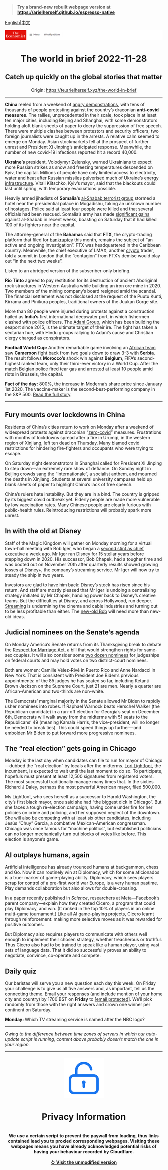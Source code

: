 > **Try a brand-new rebuilt webpage version at https://arielherself.github.io/espresso-native**

[English](https://github.com/arielherself/espresso/blob/main/README.md)|[中文](https://github-com.translate.goog/arielherself/espresso/blob/main/README.md?_x_tr_sl=en&_x_tr_tl=zh-CN&_x_tr_hl=zh-CN&_x_tr_pto=wapp)



![The Economist](menubar.png)

# <p align="center">The world in brief 2022-11-28</p>

## <p align="center">Catch up quickly on the global stories that matter</p>

<p align="center">Origin: <a href="https://te.arielherself.xyz/the-world-in-brief">https://te.arielherself.xyz/the-world-in-brief</a><hr>

<strong>China </strong>reeled from a weekend of [angry demonstrations](https://te.arielherself.xyz/china/2022/11/27/unrest-breaks-out-across-china-as-frustration-at-lockdowns-grows), with tens of thousands of people protesting against the country’s draconian <strong>anti-covid measures</strong>. The rallies, unprecedented in their scale, took place in at least ten major cities, including Beijing and Shanghai, with some demonstrators holding aloft blank sheets of paper to decry the suppression of free speech. There were multiple clashes between protestors and security officers; two foreign journalists were caught up in the arrests. A relative calm seemed to emerge on Monday. Asian stockmarkets fell at the prospect of further unrest and President Xi Jinping’s anticipated response. Meanwhile, the number of new covid-19 infections reported hit a record 40,000.

<strong>Ukraine’s</strong> president, Volodymyr Zelensky, warned Ukrainians to expect more Russian strikes as snow and freezing temperatures descended on Kyiv, the capital. Millions of people have only limited access to electricity, water and heat after Russian missiles pulverised much of Ukraine’s [energy infrastructure](https://te.arielherself.xyz/europe/2022/11/23/in-ukraine-living-as-normal-is-an-act-of-defiance). Vitali Klitschko, Kyiv’s mayor, said that the blackouts could last until spring, with temporary evacuations possible. 

Heavily armed jihadists of <strong>Somalia’s</strong> [al-Shabab terrorist group](https://te.arielherself.xyz/middle-east-and-africa/2022/08/11/how-al-qaeda-and-islamic-state-are-digging-into-africa) stormed a hotel near the presidential palace in Mogadishu, taking an unknown number of hostages. Police said at least four people were killed and that several officials had been rescued. Somalia’s army has made [significant gains](https://te.arielherself.xyz/middle-east-and-africa/2022/11/03/somali-clans-are-revolting-against-jihadists) against al-Shabab in recent weeks, boasting on Saturday that it had killed 100 of its fighters near the capital.

The attorney-general of the <strong>Bahamas</strong> said that <strong>FTX</strong>, the crypto-trading platform that filed for [bankruptcy](https://te.arielherself.xyz/briefing/2022/11/17/the-failure-of-ftx-and-sam-bankman-fried-will-leave-deep-scars) this month, remains the subject of “an active and ongoing investigation”. FTX was headquartered in the Caribbean country. Meanwhile, the chief executive of LMAX, another [crypto](https://te.arielherself.xyz/leaders/2022/11/17/is-this-the-end-of-crypto) trader, told a summit in London that the “contagion” from FTX’s demise would play out “in the next two weeks”.

Listen to an abridged version of the subscriber-only briefing.

<strong>Rio Tinto</strong> agreed to pay restitution for its destruction of ancient Aboriginal rock structures in Western Australia while building an iron ore mine in 2020. Two members of the mining company’s board resigned amid the scandal. The financial settlement was not disclosed at the request of the Puutu Kunti, Kirrama and Pinikura peoples, traditional owners of the Juukan Gorge site.

More than 80 people were injured during protests against a construction hailed as <strong>India’s</strong> first international deepwater port, in which fishermen clashed with police officers. The [Adani Group](https://te.arielherself.xyz/business/2022/05/19/gautam-adani-wants-to-cement-his-grip-on-indias-heavy-industry), which has been building the seaport since 2015, is the ultimate target of their ire. The fight has taken a sectarian hue, with Hindu groups rallying to Adani’s cause and Christian clergy charged as conspirators.

<strong>Football World Cup: </strong>Another remarkable game involving an [African team](https://te.arielherself.xyz/middle-east-and-africa/2022/11/24/how-do-budding-african-footballers-make-it-to-the-top) saw <strong>Cameroon</strong> fight back from two goals down to draw 3-3 with <strong>Serbia</strong>. The result follows <strong>Morocco’s </strong>shock win against <strong>Belgium</strong>, FIFA’s second-highest ranked team, only their third-ever victory in a World Cup. After the match Belgian police fired tear gas and arrested at least 10 people amid riots in Brussels, the capital. 

<strong>Fact of the day:</strong> 800%, the increase in Moderna’s share price since January 1st 2020. The vaccine-maker is the second-best-performing company in the S&amp;P 500. [Read the full story](https://te.arielherself.xyz/business/2022/11/27/the-new-winners-and-losers-in-business). 

----------

## Fury mounts over lockdowns in China

Residents of China’s cities return to work on Monday after a weekend of widespread protests against draconian “[zero-covid](https://te.arielherself.xyz/china/2022/11/17/china-tweaks-its-zero-covid-policy)” measures. Frustrations with months of lockdowns spread after a fire in Urumqi, in the western region of Xinjiang, left ten dead on Thursday. Many blamed covid restrictions for hindering fire-fighters and occupants who were trying to escape. 

On Saturday night demonstrators in Shanghai called for President Xi Jinping to step down—an extremely rare show of defiance. On Sunday night in Beijing crowds sang the “Internationale”, a socialist anthem, and mourned the deaths in Xinjiang. Students at several university campuses held up blank sheets of paper to highlight China’s lack of free speech. 

China’s rulers hate instability. But they are in a bind. The country is gripped by its biggest covid outbreak yet. Elderly people are made more vulnerable by low vaccination rates. Many Chinese people are clearly furious with public-health rules. Reintroducing restrictions will probably spark more unrest.

## In with the old at Disney

Staff of the Magic Kingdom will gather on Monday morning for a virtual town-hall meeting with Bob Iger, who began a [second stint as chief executive](https://te.arielherself.xyz/leaders/2022/11/21/disney-brings-back-a-star-of-the-past-but-its-real-problem-is-the-script) a week ago. Mr Iger ran Disney for 15 stellar years before stepping down in 2020. His successor, Bob Chapek, had a tougher time and was booted out on November 20th after quarterly results showed growing losses at Disney+, the company’s streaming service. Mr Iger will now try to steady the ship in two years.

Investors are glad to have him back: Disney’s stock has risen since his return. And staff are mostly pleased that Mr Iger is undoing a centralising strategy initiated by Mr Chapek, handing power back to Disney’s creative teams. But the difficulties at Disney, and across Hollywood, run deeper. [Streaming](https://te.arielherself.xyz/business/disney-netflix-apple-is-anyone-winning-the-streaming-wars/21807591) is undermining the cinema and cable industries and turning out to be less profitable than either. The [new-old Bob](https://te.arielherself.xyz/business/2022/11/23/what-disney-can-learn-from-elton-john) will need more than new-old ideas.

## Judicial nominees on the Senate’s agenda

On Monday America’s Senate returns from its Thanksgiving break to debate the [Respect for Marriage Act](https://www.nytimes.com/2022/11/16/us/politics/same-sex-marriage-bill-senate.html), a bill that would strengthen rights for same-sex couples. It will also consider some [two dozen nominees](https://www.senate.gov/legislative/LIS/executive_calendar/xcalv.pdf) for judgeships on federal courts and may hold votes on two district-court nominees.

Both are women: Camille Vélez-Rivé in Puerto Rico and Anne Nardacci in New York. That is consistent with President Joe Biden’s previous appointments: of the 85 judges he has seated so far, including Ketanji Brown Jackson on the Supreme Court, just 21 are men. Nearly a quarter are African-American and two-thirds are non-white.

The Democrats’ marginal majority in the Senate allowed Mr Biden to rapidly usher nominees into robes. If Raphael Warnock beats Herschel Walker (the Republican candidate) in a run-off election for Georgia’s seat on December 6th, Democrats will walk away from the midterms with 51 seats to the Republicans’ 49 (meaning Kamala Harris, the vice-president, will no longer be needed to break ties). This could speed things up further—and embolden Mr Biden to put forward more progressive nominees.

## The “real election” gets going in Chicago

Monday is the last day when candidates can file to run for mayor of Chicago—dubbed the “real election” by locals after the midterms. [Lori Lightfoot](https://te.arielherself.xyz/democracy-in-america/2019/04/03/lori-lightfoot-becomes-chicagos-first-black-female-mayor), the incumbent, is expected to wait until the last moment to do so. To participate, hopefuls must present at least 12,500 signatures from registered voters. The most successful traditionally manage many times that. In the sixties Richard J Daley, perhaps the most powerful American mayor, filed 500,000.

Ms Lightfoot, who sees herself as a successor to Harold Washington, the city’s first black mayor, once said she had “the biggest dick in Chicago”. But she faces a tough re-election campaign, having come under fire for her policies on crime and policing, and her supposed neglect of the downtown. She will also be competing with at least six other candidates, including Jesús “Chuy” Garcia, a combative Mexican-American congressman. Chicago was once famous for “machine politics”, but established politicians can no longer mechanically turn out blocks of votes like before. This election is anyone’s game. 

## AI outplays humans, again

Artificial intelligence has already trounced humans at backgammon, chess and Go. Now it can routinely win at Diplomacy, which for some aficionados is a truer marker of game-playing ability. Diplomacy, which sees players scrap for control of a pre-first world war Europe, is a very human pastime. Play demands collaboration but also allows for double-crossing.

In a paper recently published in <em>Science</em>, researchers at Meta—Facebook’s parent company—explain how they created Cicero, a program that could play Diplomacy, and win. (It ranked in the top 10% of players in an online multi-game tournament.) Like all AI game-playing projects, Cicero learnt through reinforcement: making more selective moves as it was rewarded for positive outcomes.

But Diplomacy also requires players to communicate with others well enough to implement their chosen strategy, whether treacherous or truthful. Thus Cicero also had to be trained to speak like a human player, using vast sets of language data. That it did so successfully proves an ability to negotiate, convince, co-operate and compete. 

## Daily quiz

Our baristas will serve you a new question each day this week. On Friday your challenge is to give us all five answers and, as important, tell us the connecting theme. Email your responses (and include mention of your home city and country) by 1700 BST on <strong>Friday</strong> to [<span class="__cf_email__" data-cfemail="8edffbe7f4cbfdfefcebfdfde1ceebede1e0e1e3e7fdfaa0ede1e3">[email&#160;protected]</span>](https://te.arielherself.xyz/cdn-cgi/l/email-protection#efbe9a8695aa9c9f9d8a9c9c80af8a8c80818082869c9bc18c8082). We’ll pick randomly from those with the right answers and crown one winner per continent on Saturday.

<strong>Monday: </strong>Which TV streaming service is named after the NBC logo?

----------

*Owing to the difference between time zones of servers in which our auto-update script is running, content above probably doesn't match the one in your region.*

|<br><div align="center"><img src="unlock.png" /><h1>Privacy Information</h1></div></br>We use a certain script to prevent the paywall from loading, thus links contained lead you to proxied corresponding webpages. Visiting these webpages means you have already acknowledged potential risks of having your behaviour recorded by Cloudflare.<br><br>[&#x21BA; Visit the unmodified version](README.raw.md)<br><br>|
|-----|
